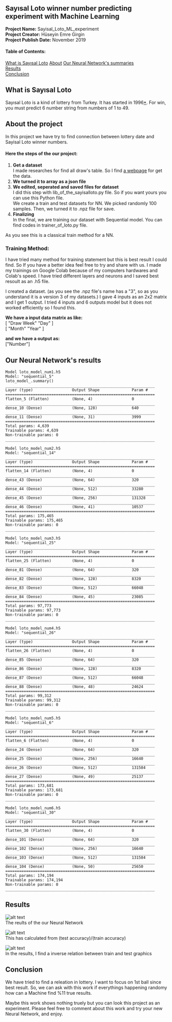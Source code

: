 ## Sayısal Loto winner number predicting experiment with Machine Learning

**Project Name:** Sayisal_Loto_ML_experiment</br>
**Project Creator:** Hüseyin Emre Girgin</br>
**Project Publish Date:** November 2019</br>


#### Table of Contents:  
<!--ts-->
[What is Sayısal Loto](#what-is-sayısal-loto)
[About](#about-the-project) 
[Our Neural Network's summaries](our-neural-networks-summaries)</br>
[Results](#results)</br>
[Conclusion](#conclusion)</br>
<a name="headers"/>
<!--te-->

## What is Sayısal Loto
Sayısal Loto is a kind of lottery from Turkey. It has started in 1996[*](https://tr.wikipedia.org/wiki/Say%C4%B1sal_Loto). For win, you must predict 6 number string from numbers of 1 to 49.

## About the project
In this project we have try to find connection between lottery date and Sayisal Loto winner numbers.</br>
#### Here the steps of the our project:
1. **Get a dataset**</br>
   I made researches for find all draw's table. So I find [a webpage](http://lotobayisi.com/Sayisal-Butun-Veriler.aspx) for get the data.
2. **We turned it to array as a json file**</br>
3. **We edited, seperated and saved files for dataset**</br>
   I did this step with lib_of_the_sayisalloto.py file. So if you want yours you can use this Python file.</br>
   We create a train and test datasets for NN. We picked randomly 100 samples. Then, we turned it to .npz file for save.
4. **Finalizing**</br>
   In the final, we are training our dataset with Sequential model. You can find codes in trainer_of_loto.py file.
 
As you see this is a classical train method for a NN.

### Training Method:

I have tried many method for training statement but this is best result I could find. So If you have a better idea feel free to try and share with us.
I made my trainings on Google Colab because of my computers hardwares and Colab's speed. I have tried different layers and neurons and I saved best resoult as an .h5 file.

I created a dataset. (as you see the .npz file's name has a "3", so as you understand it is a version 3 of my datasets.) I gave 4 inputs as an 2x2 matrix and I get 1 output.
I tried 4 inputs and 6 outputs model but it does not worked efficiently so I found this.

**We have a input data matrix as like:**</br>
[ "Draw Week"   "Day"  ]</br>
[   "Month"     "Year" ]</br>

**and we have a output as:**</br>["Number"]

## Our Neural Network's results
`````
Model loto_model_num1.h5
Model: "sequential_5"
loto_model_.summary()
_________________________________________________________________
Layer (type)                 Output Shape              Param #   
=================================================================
flatten_5 (Flatten)          (None, 4)                 0         
_________________________________________________________________
dense_10 (Dense)             (None, 128)               640       
_________________________________________________________________
dense_11 (Dense)             (None, 31)                3999      
=================================================================
Total params: 4,639
Trainable params: 4,639
Non-trainable params: 0
_________________________________________________________________
`````
`````
Model loto_model_num2.h5
Model: "sequential_14"
_________________________________________________________________
Layer (type)                 Output Shape              Param #   
=================================================================
flatten_14 (Flatten)         (None, 4)                 0         
_________________________________________________________________
dense_43 (Dense)             (None, 64)                320       
_________________________________________________________________
dense_44 (Dense)             (None, 512)               33280     
_________________________________________________________________
dense_45 (Dense)             (None, 256)               131328    
_________________________________________________________________
dense_46 (Dense)             (None, 41)                10537     
=================================================================
Total params: 175,465
Trainable params: 175,465
Non-trainable params: 0
_________________________________________________________________
`````
`````
Model loto_model_num3.h5
Model: "sequential_25"
_________________________________________________________________
Layer (type)                 Output Shape              Param #   
=================================================================
flatten_25 (Flatten)         (None, 4)                 0         
_________________________________________________________________
dense_81 (Dense)             (None, 64)                320       
_________________________________________________________________
dense_82 (Dense)             (None, 128)               8320      
_________________________________________________________________
dense_83 (Dense)             (None, 512)               66048     
_________________________________________________________________
dense_84 (Dense)             (None, 45)                23085     
=================================================================
Total params: 97,773
Trainable params: 97,773
Non-trainable params: 0
_________________________________________________________________
`````
`````
Model loto_model_num4.h5
Model: "sequential_26"
_________________________________________________________________
Layer (type)                 Output Shape              Param #   
=================================================================
flatten_26 (Flatten)         (None, 4)                 0         
_________________________________________________________________
dense_85 (Dense)             (None, 64)                320       
_________________________________________________________________
dense_86 (Dense)             (None, 128)               8320      
_________________________________________________________________
dense_87 (Dense)             (None, 512)               66048     
_________________________________________________________________
dense_88 (Dense)             (None, 48)                24624     
=================================================================
Total params: 99,312
Trainable params: 99,312
Non-trainable params: 0
_________________________________________________________________
`````
`````
Model loto_model_num5.h5
Model: "sequential_6"
_________________________________________________________________
Layer (type)                 Output Shape              Param #   
=================================================================
flatten_6 (Flatten)          (None, 4)                 0         
_________________________________________________________________
dense_24 (Dense)             (None, 64)                320       
_________________________________________________________________
dense_25 (Dense)             (None, 256)               16640     
_________________________________________________________________
dense_26 (Dense)             (None, 512)               131584    
_________________________________________________________________
dense_27 (Dense)             (None, 49)                25137     
=================================================================
Total params: 173,681
Trainable params: 173,681
Non-trainable params: 0
_________________________________________________________________
``````
``````
Model loto_model_num6.h5
Model: "sequential_30"
_________________________________________________________________
Layer (type)                 Output Shape              Param #   
=================================================================
flatten_30 (Flatten)         (None, 4)                 0         
_________________________________________________________________
dense_101 (Dense)            (None, 64)                320       
_________________________________________________________________
dense_102 (Dense)            (None, 256)               16640     
_________________________________________________________________
dense_103 (Dense)            (None, 512)               131584    
_________________________________________________________________
dense_104 (Dense)            (None, 50)                25650     
=================================================================
Total params: 174,194
Trainable params: 174,194
Non-trainable params: 0
_________________________________________________________________
``````
## Results
![alt text](https://github.com/heg37/Sayisal_Loto_ML_experiment/blob/master/result_table.jpg "result table")</br>
The reults of the our Neural Network

![alt text](https://github.com/heg37/Sayisal_Loto_ML_experiment/blob/master/testtrain%20graph.png "testtrain% graph")</br>
This has calculated from (test accuracy)/(train accuracy)

![alt text](https://github.com/heg37/Sayisal_Loto_ML_experiment/blob/master/releation%20graph.png "testtrain% graph")</br>
In the results, I find a inverse relation between train and test graphics

## Conclusion
We have tried to find a releation in lottery. I want to focus on 1st ball since best result. So, we can ask with this work if everythings happening randomy how can a Machine find %11 true results. 

Maybe this work shows nothing truely but you can look this project as an experiment. Please feel free to comment about this work and try your new Neural Network, and enjoy.
